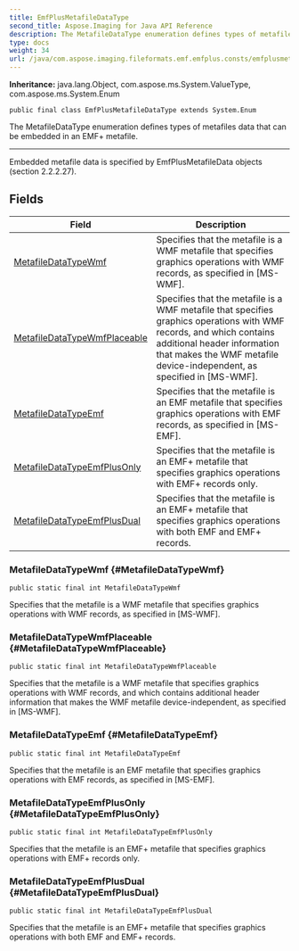 ```yaml
---
title: EmfPlusMetafileDataType
second_title: Aspose.Imaging for Java API Reference
description: The MetafileDataType enumeration defines types of metafiles data that can be embedded in an EMF metafile.
type: docs
weight: 34
url: /java/com.aspose.imaging.fileformats.emf.emfplus.consts/emfplusmetafiledatatype/
---
```

**Inheritance:**
java.lang.Object, com.aspose.ms.System.ValueType, com.aspose.ms.System.Enum
```
public final class EmfPlusMetafileDataType extends System.Enum
```

The MetafileDataType enumeration defines types of metafiles data that can be embedded in an EMF+ metafile.

--------------------

Embedded metafile data is specified by EmfPlusMetafileData objects (section 2.2.2.27).
## Fields

| Field | Description |
| --- | --- |
| [MetafileDataTypeWmf](#MetafileDataTypeWmf) | Specifies that the metafile is a WMF metafile that specifies graphics operations with WMF records, as specified in [MS-WMF]. |
| [MetafileDataTypeWmfPlaceable](#MetafileDataTypeWmfPlaceable) | Specifies that the metafile is a WMF metafile that specifies graphics operations with WMF records, and which contains additional header information that makes the WMF metafile device-independent, as specified in [MS-WMF]. |
| [MetafileDataTypeEmf](#MetafileDataTypeEmf) | Specifies that the metafile is an EMF metafile that specifies graphics operations with EMF records, as specified in [MS-EMF]. |
| [MetafileDataTypeEmfPlusOnly](#MetafileDataTypeEmfPlusOnly) | Specifies that the metafile is an EMF+ metafile that specifies graphics operations with EMF+ records only. |
| [MetafileDataTypeEmfPlusDual](#MetafileDataTypeEmfPlusDual) | Specifies that the metafile is an EMF+ metafile that specifies graphics operations with both EMF and EMF+ records. |
### MetafileDataTypeWmf {#MetafileDataTypeWmf}
```
public static final int MetafileDataTypeWmf
```


Specifies that the metafile is a WMF metafile that specifies graphics operations with WMF records, as specified in [MS-WMF].

### MetafileDataTypeWmfPlaceable {#MetafileDataTypeWmfPlaceable}
```
public static final int MetafileDataTypeWmfPlaceable
```


Specifies that the metafile is a WMF metafile that specifies graphics operations with WMF records, and which contains additional header information that makes the WMF metafile device-independent, as specified in [MS-WMF].

### MetafileDataTypeEmf {#MetafileDataTypeEmf}
```
public static final int MetafileDataTypeEmf
```


Specifies that the metafile is an EMF metafile that specifies graphics operations with EMF records, as specified in [MS-EMF].

### MetafileDataTypeEmfPlusOnly {#MetafileDataTypeEmfPlusOnly}
```
public static final int MetafileDataTypeEmfPlusOnly
```


Specifies that the metafile is an EMF+ metafile that specifies graphics operations with EMF+ records only.

### MetafileDataTypeEmfPlusDual {#MetafileDataTypeEmfPlusDual}
```
public static final int MetafileDataTypeEmfPlusDual
```


Specifies that the metafile is an EMF+ metafile that specifies graphics operations with both EMF and EMF+ records.

